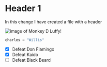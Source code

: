 # Header 1



In this change I have created a file with a header

![image of Monkey D Luffy!](https://i.pinimg.com/736x/50/08/ef/5008efb9df96969624d2674645027a3a.jpg)


```python
charles = "Willis"
```
- [x] Defeat Don Flamingo
- [x] Defeat Kaido
- [ ] Defeat Black Beard
